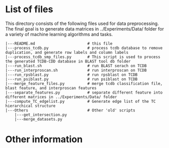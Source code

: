 




# List of files

This directory consists of the following files used for data preprocessing. 
The final goal is to generate data matrices in ../Experiments/Data/ folder for a variety of machine learning algorithms and tasks.

```
|---README.md                       # this file
|---process_tcdb.py                 # process tcdb database to remove duplication, and generate row labels and column labels
|---process_tcdb_smp_files.py       # This script is used to process the generated TCDB-CDD database in BLAST tool db folder
|---run_blast.sh                    # run BLAST serach on TCDB
|---run_interproscan.sh             # run interproscan on TCDB
|---run_rpsblast.py                 # run rpsblast on TCDB
|---run_psiblast.py                 # run psiblast on TCDB
|---merge_feature_files.py          # merge tcdb classification file, blast feature, and interproscan features
|---separate_features.py            # separate different feature into different matrices in ../Experiments/Data/ folder
|---compute_TC_edgelist.py          # Generate edge list of the TC hierarchical structure
|---Others                          # Other 'old' scripts
    |---get_intersection.py
    |---merge_datasets.py
```

# Other information

